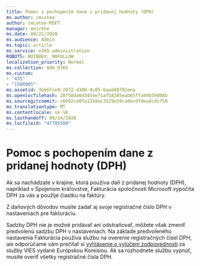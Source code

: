```yaml
---
title: Pomoc s pochopením dane z pridanej hodnoty (DPH)
ms.author: cmcatee
author: cmcatee-MSFT
manager: mnirkhe
ms.date: 04/21/2020
ms.audience: Admin
ms.topic: article
ms.service: o365-administration
ROBOTS: NOINDEX, NOFOLLOW
localization_priority: Normal
ms.collection: Adm_O365
ms.custom:
- "435"
- "1500005"
ms.assetid: 3bb6fce9-2072-4380-9c05-6aad40792eea
ms.openlocfilehash: 28f58da6d3454e71af58305eab65ffa49b59d08b
ms.sourcegitcommit: c6692ce0fa1358ec3529e59ca0ecdfdea4cdc759
ms.translationtype: MT
ms.contentlocale: sk-SK
ms.lasthandoff: 09/14/2020
ms.locfileid: "47705508"
---
```

# <a name="help-understanding-value-added-tax-vat"></a>Pomoc s pochopením dane z pridanej hodnoty (DPH)

Ak sa nachádzate v krajine, ktorá používa daň z pridanej hodnoty (DPH), napríklad v Spojenom kráľovstve, Fakturácia spoločnosti Microsoft vypočíta DPH za vás a použije čiastku na faktúry.
  
Z daňových dôvodov musíte zadať aj svoje registračné číslo DPH v nastaveniach pre fakturáciu.
  
Sadzby DPH nie je možné pridávať ani odstraňovať, môžete však zmeniť predvolenú sadzbu DPH v nastaveniach. Na základe predvoleného nastavenia Fakturácia používa službu na overenie registračných čísel DPH, ale odporúčame vám prečítať si [vyhlásenie o vylúčení zodpovednosti](https://go.microsoft.com/fwlink/?LinkID=841741) za služby VIES vydané Európskou Komisiou. Ak sa rozhodnete službu vypnúť, musíte overiť všetky registračné čísla DPH.